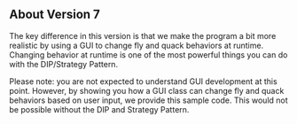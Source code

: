 About Version 7
------------------
The key difference in this version is that we make the program a bit more realistic by using a GUI to change fly and quack behaviors at runtime. Changing behavior at runtime is one of the most powerful things you can do with the DIP/Strategy Pattern.

Please note: you are not expected to understand GUI development at this point. However, by showing you how a GUI class can change fly and quack behaviors based on user input, we provide this sample code. This would not be possible without the DIP and Strategy Pattern.
